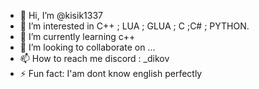 - 👋 Hi, I’m @kisik1337
- 👀 I’m interested in C++ ; LUA ; GLUA ; C ;C# ; PYTHON.
- 🌱 I’m currently learning c++
- 💞️ I’m looking to collaborate on ...
- 📫 How to reach me discord : _dikov
- ⚡ Fun fact: I'am dont know english perfectly

<!---
kisik1337/kisik1337 is a ✨ special ✨ repository because its `README.md` (this file) appears on your GitHub profile.
You can click the Preview link to take a look at your changes.
--->
